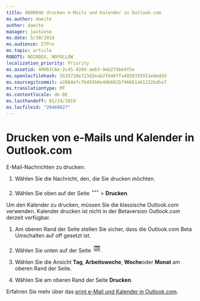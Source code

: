```yaml
---
title: 8000046 drucken e-Mails und Kalender in Outlook.com
ms.author: daeite
author: daeite
manager: jackiesm
ms.date: 5/30/2018
ms.audience: ITPro
ms.topic: article
ROBOTS: NOINDEX, NOFOLLOW
localization_priority: Priority
ms.assetid: 40063c6e-2c45-420d-ae63-9eb274b64f5e
ms.openlocfilehash: 5b35728e723d2eab2f648ffa4850335551e8edd3
ms.sourcegitcommit: e2864efcfb493b6e46b662b746661a61232bdba7
ms.translationtype: MT
ms.contentlocale: de-DE
ms.lasthandoff: 01/24/2019
ms.locfileid: "29469627"
---
```

# <a name="print-email-and-calendars-in-outlookcom"></a>Drucken von e-Mails und Kalender in Outlook.com

E-Mail-Nachrichten zu drucken:
  
1. Wählen Sie die Nachricht, den, die Sie drucken möchten.
    
2. Wählen Sie oben auf der Seite ![Weitere Aktionen](media/64993e8a-4a62-43b1-aa05-90f5ad4cba54.png) \> **Drucken**. 
    
Um den Kalender zu drucken, müssen Sie die klassische Outlook.com verwenden. Kalender drucken ist nicht in der Betaversion Outlook.com derzeit verfügbar.
  
1. Am oberen Rand der Seite stellen Sie sicher, dass die Outlook.com Beta Umschalten auf off gesetzt ist.
    
2. Wählen Sie unten auf der Seite  ![Kalender](media/9e1a821a-c32e-4851-a866-342a39ffdca0.png).
    
3. Wählen Sie die Ansicht **Tag**, **Arbeitswoche**, **Woche**oder **Monat** am oberen Rand der Seite. 
    
4. Wählen Sie am oberen Rand der Seite **Drucken**. 
    
Erfahren Sie mehr über das [print e-Mail und Kalender in Outlook.com](https://go.microsoft.com/fwlink/p/?linkid=2001208&amp;clcid=0x409).
  

